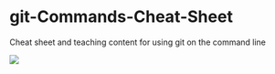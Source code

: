 # git-Commands-Cheat-Sheet

Cheat sheet and teaching content for using git on the command line


![](https://zenodo.org/badge/112421417.svg)
